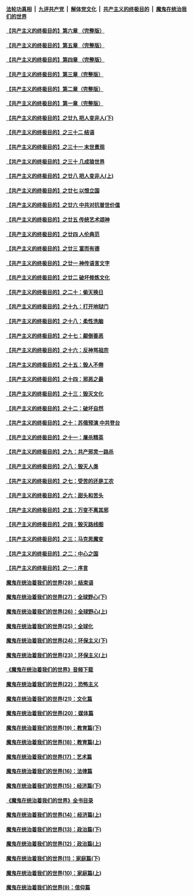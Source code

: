 

####  [法轮功真相](../../../../basic/blob/master/README.md?t=04131701) &nbsp;|&nbsp; [九评共产党](../../../../9ping.md/blob/master/README.md?t=04131701) &nbsp;|&nbsp; [解体党文化](../../../../jtdwh.md/blob/master/README.md?t=04131701)  &nbsp;|&nbsp; [共产主义的终极目的](../../../../gczydzjmd.md/blob/master/README.md?t=04131701) &nbsp;|&nbsp; [魔鬼在统治我们的世界](../../../../mgztzwmdsj.md/blob/master/README.md?t=04131701) 

#### [【共产主义的终极目的】第六章 （完整版）](../pages/nsc422/n11428913.md?t=04131701) 

#### [【共产主义的终极目的】第五章 （完整版）](../pages/nsc422/n11428912.md?t=04131701) 

#### [【共产主义的终极目的】第四章 （完整版）](../pages/nsc422/n11428907.md?t=04131701) 

#### [【共产主义的终极目的】第三章（完整版）](../pages/nsc422/n11428848.md?t=04131701) 

#### [【共产主义的终极目的】第二章（完整版）](../pages/nsc422/n11428831.md?t=04131701) 

#### [【共产主义的终极目的】第一章（完整版）](../pages/nsc422/n11417651.md?t=04131701) 

#### [【共产主义的终极目的】之廿九 把人变非人(下)](../pages/nsc422/n11344140.md?t=04131701) 

#### [【共产主义的终极目的】之三十二 结语](../pages/nsc422/n11360535.md?t=04131701) 

#### [【共产主义的终极目的】之三十一 末世景观](../pages/nsc422/n11351129.md?t=04131701) 

#### [【共产主义的终极目的】之三十 几成狼世界](../pages/nsc422/n11348280.md?t=04131701) 

#### [【共产主义的终极目的】之廿八 把人变非人(上)](../pages/nsc422/n11340492.md?t=04131701) 

#### [【共产主义的终极目的】之廿七 以恨立国](../pages/nsc422/n11336944.md?t=04131701) 

#### [【共产主义的终极目的】之廿六 中共对抗普世价值](../pages/nsc422/n11324785.md?t=04131701) 

#### [【共产主义的终极目的】之廿五 传统艺术颂神](../pages/nsc422/n11296396.md?t=04131701) 

#### [【共产主义的终极目的】之廿四 人伦典范](../pages/nsc422/n11296397.md?t=04131701) 

#### [【共产主义的终极目的】之廿三 富而有德](../pages/nsc422/n11283598.md?t=04131701) 

#### [【共产主义的终极目的】之廿一 神传语言文字](../pages/nsc422/n11263265.md?t=04131701) 

#### [【共产主义的终极目的】之廿二 破坏修炼文化](../pages/nsc422/n11245728.md?t=04131701) 

#### [【共产主义的终极目的】之二十：偷天换日](../pages/nsc422/n11238846.md?t=04131701) 

#### [【共产主义的终极目的】之十九：打开地狱门](../pages/nsc422/n11206376.md?t=04131701) 

#### [【共产主义的终极目的】之十八：柔性洗脑](../pages/nsc422/n11199994.md?t=04131701) 

#### [【共产主义的终极目的】之十七：颠倒善恶](../pages/nsc422/n11179782.md?t=04131701) 

#### [【共产主义的终极目的】之十六：反神骂祖宗](../pages/nsc422/n11166798.md?t=04131701) 

#### [【共产主义的终极目的】之十五：毁人不倦](../pages/nsc422/n11166792.md?t=04131701) 

#### [【共产主义的终极目的】之十四：邪恶之最](../pages/nsc422/n11150249.md?t=04131701) 

#### [【共产主义的终极目的】之十三：毁灭文化](../pages/nsc422/n11135227.md?t=04131701) 

#### [【共产主义的终极目的】之十二：破坏自然](../pages/nsc422/n11135214.md?t=04131701) 

#### [【共产主义的终极目的】之十：苏俄预演 中共登台](../pages/nsc422/n11118424.md?t=04131701) 

#### [【共产主义的终极目的】之十一：屠杀精英](../pages/nsc422/n11118442.md?t=04131701) 

#### [【共产主义的终极目的】之九：共产邪灵一路杀](../pages/nsc422/n11114139.md?t=04131701) 

#### [【共产主义的终极目的】之八：毁灭人类](../pages/nsc422/n11108503.md?t=04131701) 

#### [【共产主义的终极目的】之七：受苦的还是工农](../pages/nsc422/n11101809.md?t=04131701) 

#### [【共产主义的终极目的】之六：甜头和苦头](../pages/nsc422/n11096971.md?t=04131701) 

#### [【共产主义的终极目的】之五：万变不离其邪](../pages/nsc422/n11091285.md?t=04131701) 

#### [【共产主义的终极目的】之四：毁灭路线图](../pages/nsc422/n11086284.md?t=04131701) 

#### [【共产主义的终极目的】之三：马克思魔变](../pages/nsc422/n11061941.md?t=04131701) 

#### [【共产主义的终极目的】之二：中心之国](../pages/nsc422/n11047728.md?t=04131701) 

#### [【共产主义的终极目的】之一：序言](../pages/nsc422/n11086077.md?t=04131701) 

#### [魔鬼在统治着我们的世界(28)：结束语](../pages/nsc422/n10936246.md?t=04131701) 

#### [魔鬼在统治着我们的世界(27)：全球野心(下)](../pages/nsc422/n10928319.md?t=04131701) 

#### [魔鬼在统治着我们的世界(26)：全球野心(上)](../pages/nsc422/n10900318.md?t=04131701) 

#### [魔鬼在统治着我们的世界(25)：全球化](../pages/nsc422/n10788205.md?t=04131701) 

#### [魔鬼在统治着我们的世界(24)：环保主义(下)](../pages/nsc422/n10695307.md?t=04131701) 

#### [魔鬼在统治着我们的世界(23)：环保主义(上)](../pages/nsc422/n10688613.md?t=04131701) 

#### [《魔鬼在统治着我们的世界》音频下载](../pages/nsc422/n10635553.md?t=04131701) 

#### [魔鬼在统治着我们的世界(22)：恐怖主义](../pages/nsc422/n10614727.md?t=04131701) 

#### [魔鬼在统治着我们的世界(21)：文化篇](../pages/nsc422/n10597706.md?t=04131701) 

#### [魔鬼在统治着我们的世界(20)：媒体篇](../pages/nsc422/n10586579.md?t=04131701) 

#### [魔鬼在统治着我们的世界(19)：教育篇(下)](../pages/nsc422/n10564808.md?t=04131701) 

#### [魔鬼在统治着我们的世界(18)：教育篇(上)](../pages/nsc422/n10526970.md?t=04131701) 

#### [魔鬼在统治着我们的世界(17)：艺术篇](../pages/nsc422/n10499093.md?t=04131701) 

#### [魔鬼在统治着我们的世界(16)：法律篇](../pages/nsc422/n10485969.md?t=04131701) 

#### [魔鬼在统治着我们的世界(15)：经济篇(下)](../pages/nsc422/n10469975.md?t=04131701) 

#### [《魔鬼在统治着我们的世界》全书目录](../pages/nsc422/n10464261.md?t=04131701) 

#### [魔鬼在统治着我们的世界(14)：经济篇(上)](../pages/nsc422/n10457370.md?t=04131701) 

#### [魔鬼在统治着我们的世界(13)：政治篇(下)](../pages/nsc422/n10448270.md?t=04131701) 

#### [魔鬼在统治着我们的世界(12)：政治篇(上)](../pages/nsc422/n10444576.md?t=04131701) 

#### [魔鬼在统治着我们的世界(11)：家庭篇(下)](../pages/nsc422/n10440961.md?t=04131701) 

#### [魔鬼在统治着我们的世界(10)：家庭篇(上)](../pages/nsc422/n10435448.md?t=04131701) 

#### [魔鬼在统治着我们的世界(9)：信仰篇](../pages/nsc422/n10432159.md?t=04131701) 

